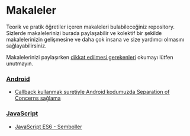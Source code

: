 # Makaleler

Teorik ve pratik öğretiler içeren makaleleri bulabileceğiniz repository. Sizlerde makalelerinizi burada paylaşabilir ve kolektif bir şekilde makalelerinizin gelişmesine ve daha çok insana ve size yardımcı olmasını sağlayabilirsiniz. 

Makalelerinizi paylaşırken [dikkat edilmesi gerekenleri](dikkat-edilmesi-gerekenler.md) okumayı lütfen unutmayın.

### [**Android**](android)
- [Callback kullanmak suretiyle Android kodumuzda Separation of Concerns sağlama](android/android-callback-ile-separation-of-concerns.md)

### [**JavaScript**](javascript)
- [JavaScript ES6 - Semboller](javascript/es6-semboller.md)
